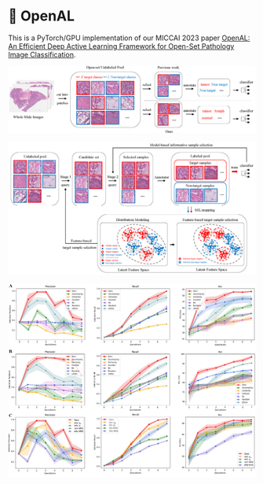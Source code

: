 # :tropical_fish: OpenAL
This is a PyTorch/GPU implementation of our MICCAI 2023 paper [OpenAL: An Efficient Deep Active Learning Framework for Open-Set Pathology Image Classification](https://link.springer.com/chapter/10.1007/978-3-031-43895-0_1).

<p align="center">
  <img src="https://github.com/miccaiif/OpenAL/blob/main/figure1.png" width="640">
</p>

<p align="center">
  <img src="https://github.com/miccaiif/OpenAL/blob/main/figure2.png" width="640">
</p>

<p align="center">
  <img src="https://github.com/miccaiif/OpenAL/blob/main/figure4.png" width="640">
</p>
